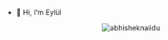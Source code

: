 - 👋 Hi, I’m Eylül



<!---
eyluldalkiran/eyluldalkiran is a ✨ special ✨ repository because its `README.md` (this file) appears on your GitHub profile.
You can click the Preview link to take a look at your changes.
--->

<p align="center"> <img src="https://github-readme-stats.vercel.app/api?username=eyluldalkiran&show_icons=true&theme=gotham" alt="abhisheknaiidu" />

